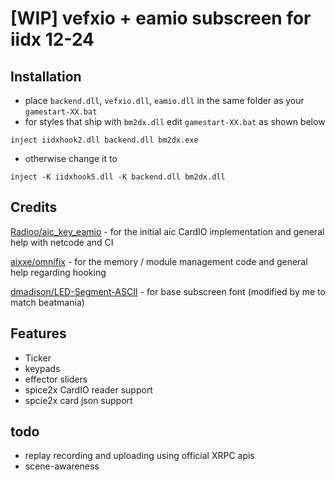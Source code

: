 ﻿# [WIP] vefxio + eamio subscreen for iidx 12-24

## Installation
- place `backend.dll`, `vefxio.dll`, `eamio.dll` in the same folder as your `gamestart-XX.bat`
- for styles that ship with `bm2dx.dll` edit `gamestart-XX.bat` as shown below
```
inject iidxhook2.dll backend.dll bm2dx.exe
```
- otherwise change it to
```
inject -K iidxhook5.dll -K backend.dll bm2dx.dll
```

## Credits
[Radioo/aic_key_eamio](https://github.com/Radioo/aic_key_eamio) - for the initial aic CardIO implementation and general help with netcode and CI

[aixxe/omnifix](https://github.com/aixxe/omnifix) - for the memory / module management code and general help regarding hooking

[dmadison/LED-Segment-ASCII](https://github.com/dmadison/LED-Segment-ASCII) - for base subscreen font (modified by me to match beatmania)


## Features
- Ticker
- keypads
- effector sliders
- spice2x CardIO reader support
- spcie2x card json support
## todo
- replay recording and uploading using official XRPC apis
- scene-awareness
